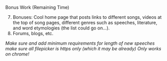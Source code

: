 Bonus Work (Remaining Time)

7. Bonuses: Cool home page that posts links to different songs, videos at the top of song pages,
different genres such as speeches, literature, and word etymologies (the list could go on...).
8. Forums, blogs, etc.

*Make sure and add minimum requirements for length of new speeches*
*make sure all filepicker is https only (which it may be already)*
*Only works on chrome!*

